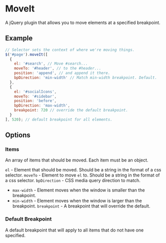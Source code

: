 # MoveIt

A jQuery plugin that allows you to move elements at a specified breakpoint. 

## Example

```javascript
// Selector sets the context of where we're moving things.
$('#page').moveIt([
  {
    el: '#search', // Move #search...
    moveTo: '#header', // to the #header...
    position: 'append', // and append it there. 
    bpDirection: 'min-width' // Match min-width breakpoint. Default.
  },
  {
    el: '#socialIcons',
    moveTo: '#sidebar',
    position: 'before',
    bpDirection: 'max-width',
    breakpoint: 720 // override the default breakpoint.
  }
], 520); // default breakpoint for all elements.
```

## Options 

### Items 

An array of items that should be moved. Each item must be an object. 

`el` - Element that should be moved. Should be a string in the format of a css selector.
`moveTo` - Element to move `el` to. Should be a string in the format of a css selector.
`bpDirection` - CSS media query direction to match.
 - `max-width` - Element moves when the window is smaller than the breakpoint.
 - `min-width` - Element moves when the window is larger than the breakpoint.
`breakpoint` - A breakpoint that will override the default.

### Default Breakpoint

A default breakpoint that will apply to all items that do not have one specified.




